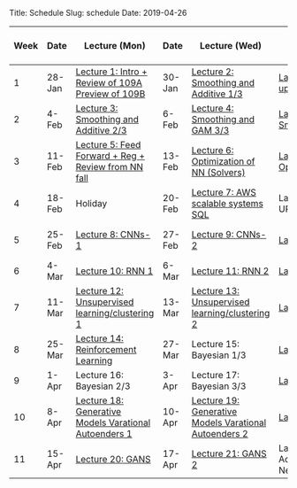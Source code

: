 Title: Schedule
Slug: schedule
Date: 2019-04-26


|Week|Date|Lecture (Mon)|Date|Lecture (Wed)|Lab|Advanced Section (Wed) |Assignment (release and due)|
|-----|-----|-----|-----|-----|-----|-----|-----|
|1|28-Jan|[Lecture 1: Intro + Review of 109A Preview of 109B ]({filename}/lectures/lecture1/index.md)|30-Jan|[Lecture 2: Smoothing and Additive 1/3]({filename}/lectures/lecture2/index.md)|[Lab 1: Setting up enviroment]({filename}/labs/lab1/index.md)|||
|2|4-Feb|[Lecture 3: Smoothing and Additive 2/3]({filename}/lectures/lecture3/index.md)|6-Feb|[Lecture 4: Smoothing and GAM 3/3 ]({filename}/lectures/lecture4/index.md)|[Lab 2: Smoothing/GAM ]({filename}/labs/lab2/index.md)| | HW1 (2/3)|
|3|11-Feb|[Lecture 5: Feed Forward + Reg + Review from NN fall ]({filename}/lectures/lecture5/index.md)|13-Feb|[Lecture 6: Optimization of NN (Solvers) ]({filename}/lectures/lecture6/index.md)|[Lab 3: Optimization]({filename}/labs/lab3/index.md)|[Advanced Section 1: Optimization/Dropout]({filename}/a-section/a-sec1/index.md)| HW2 (2/10)|
|4|18-Feb|Holiday|20-Feb|[Lecture 7:  AWS scalable systems SQL]({filename}/lectures/lecture7/index.md)|Lab 4: Setting UP AWS|[Advanced Section 2: Optimal Transport]({filename}/a-section/a-sec2/index.md)||
|5|25-Feb|[Lecture 8: CNNs-1]({filename}/lectures/lecture8/index.md)|27-Feb|[Lecture 9: CNNs-2]({filename}/lectures/lecture9/index.md)|[Lab 5: CNNs]({filename}/labs/lab5/index.md)|[Advanced Section 3: CNNs and Object Detection]({filename}/a-section/a-sec3/index.md)| HW3 (2/24)|
|6|4-Mar|[Lecture 10: RNN 1]({filename}/lectures/lecture10/index.md)|6-Mar|[Lecture 11: RNN 2]({filename}/lectures/lecture11/index.md)|[Lab 6: RNNS]({filename}/labs/lab6/index.md)|[Advanced Section 4: RNNs]({filename}/a-section/a-sec4/index.md)| HW4 (3/3)|
|7|11-Mar|[Lecture 12:  Unsupervised learning/clustering 1]({filename}/lectures/lecture12/index.md)|13-Mar|[Lecture 13: Unsupervised learning/clustering 2]({filename}/lectures/lecture13/index.md)|[Lab 7: Clusterig]({filename}/labs/lab7/index.md)|[Advanced Section 5: Neural Style Transfer]({filename}/a-section/a-sec5/index.md)| HW5 (3/10)|
|8|25-Mar|[Lecture 14: Reinforcement Learning]({filename}/lectures/lecture14/index.md)|27-Mar|Lecture 15: Bayesian 1/3|[Lab 8: Bayes 1]({filename}/labs/lab8/index.md)|[Advanced Section 6: Deep RL]({filename}/a-section/a-sec6/index.md)||
|9|1-Apr|Lecture 16: Bayesian 2/3|3-Apr|Lecture 17: Bayesian 3/3|[Lab 9: Bayes 2]({filename}/labs/lab9/index.md)||HW6 (3/30)|
|10|8-Apr|[Lecture 18: Generative Models Varational Autoenders 1]({filename}/lectures/lecture18/index.md)|10-Apr|[Lecture 19: Generative Models Varational Autoenders 2]({filename}/lectures/lecture19/index.md)|[Lab 10: VAE]({filename}/labs/lab10/index.md)|[Advanced Section 7: Variational Inference ]({filename}/a-section/a-sec7/index.md)|HW7 (4/7)|
|11|15-Apr|[Lecture 20: GANS]({filename}/lectures/lecture20/index.md)|17-Apr|[Lecture 21: GANS 2]({filename}/lectures/lecture21/index.md)|Lab 11: Adveserial Networks|[Advanced Section 8: GANS]({filename}/a-section/a-sec8/index.md)||
